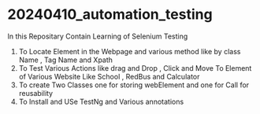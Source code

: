 # 20240410_automation_testing

In this Repositary Contain Learning of Selenium Testing

1. To Locate Element in the Webpage and various method like by class Name , Tag Name and Xpath
2. To Test Various Actions like drag and Drop , Click and Move To Element of Various Website Like School , RedBus and Calculator
3. To create Two Classes one for storing webElement and one for Call for reusability
4. To Install and USe TestNg and Various annotations
